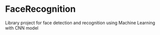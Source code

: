 # FaceRecognition
Library project for face detection and recognition using Machine Learning with CNN model
